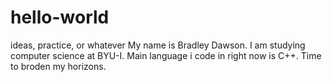 # hello-world
ideas, practice, or whatever
My name is Bradley Dawson. I am studying computer science at BYU-I. Main language i code in right now is C++. 
Time to broden my horizons.
